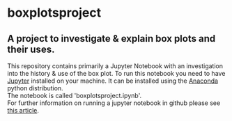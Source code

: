 # boxplotsproject
## A project to investigate &amp; explain box plots and their uses.

This repository contains primarily a Jupyter Notebook with an investigation into the history & use of the box plot. 
To run this notebook you need to have [Jupyter](https://jupyter.org/) installed on your machine.  It can be installed using the [Anaconda](https://www.anaconda.com/) python distribution.   
The notebook is called 'boxplotsproject.ipynb'.  
For further information on running a jupyter notebook in github please see [this article](https://help.github.com/articles/working-with-jupyter-notebook-files-on-github/).


